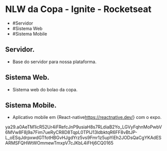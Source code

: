 # NLW da Copa - Ignite - Rocketseat

* #Servidor 
* #Sistema Web
* #Sistema Mobile

## []()Servidor.
* Base do servidor para nossa plataforma.

## []()Sistema Web.
* Sistema web do bolao da copa.

## []()Sistema Mobile.
* Aplicativo mobile em {React-native<https://reactnative.dev/>} com o expo. 


ya29.a0AeTM1icR52Ur4iFRefcJnP9usiaH8s7RLdiaB2Yo_LGVyFqhnMoPwbV6MVw8F8j9a7Fim7ueRyCR8D8TqpL0TPIJ13ldbktqR6FF8vBtJP-L_oESqJdrpxwdGTfotHBGvHJgdYrz5vs9Fmr1z5upYiEh2JODsQaCgYKAdESARMSFQHWtWOmmewTmxpV7cJKbL4iFHj6CQ0165

